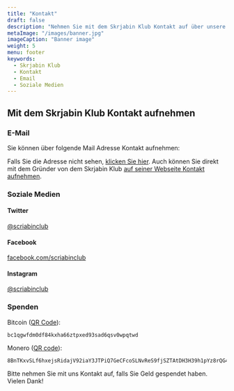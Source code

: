 ```yaml
---
title: "Kontakt"
draft: false
description: "Nehmen Sie mit dem Skrjabin Klub Kontakt auf über unsere Mail Adresse oder Soziale Medien wie Instagram, Facebook oder Twitter. Sie können auch Geld spenden."
metaImage: "/images/banner.jpg" 
imageCaption: "Banner image"
weight: 5
menu: footer
keywords:
  - Skrjabin Klub
  - Kontakt
  - Email
  - Soziale Medien
---
```


## Mit dem Skrjabin Klub Kontakt aufnehmen

### E-Mail

Sie können über folgende Mail Adresse Kontakt aufnehmen:

<script src="/js/cd.js"></script>

Falls Sie die Adresse nicht sehen, [klicken Sie hier](cd.jpg).
Auch können Sie direkt mit dem Gründer von dem Skrjabin Klub [auf seiner Webseite Kontakt aufnehmen](https://kaptein.me/de/contact/).

### Soziale Medien

#### Twitter

[@scriabinclub](https://twitter.com/scriabinclub/)

#### Facebook

[facebook.com/scriabinclub](https://www.facebook.com/scriabinclub/)

#### Instagram

[@scriabinclub](https://www.instagram.com/scriabinclub/)

<!--
#### Reddit

[r/scriabinclub](https://www.reddit.com/r/scriabinclub/)
-->

### Spenden

Bitcoin ([QR Code](/images/btc.png)):

```
bc1qgwfdm0df84kxha66ztpxed93sad6qsv0wpqtwd
```

Monero ([QR code](/images/xmr.png)):

```
8BnTKxvSLf6hxejsRidajV92iaY3JTPiQ7GeCFcoSLNvReS9fjSZTAtDH3H39h1pYz8rQG4BgDqKW8mVya46RWHE485wTC7
```

Bitte nehmen Sie mit uns Kontakt auf, falls Sie Geld gespendet haben.
Vielen Dank!
